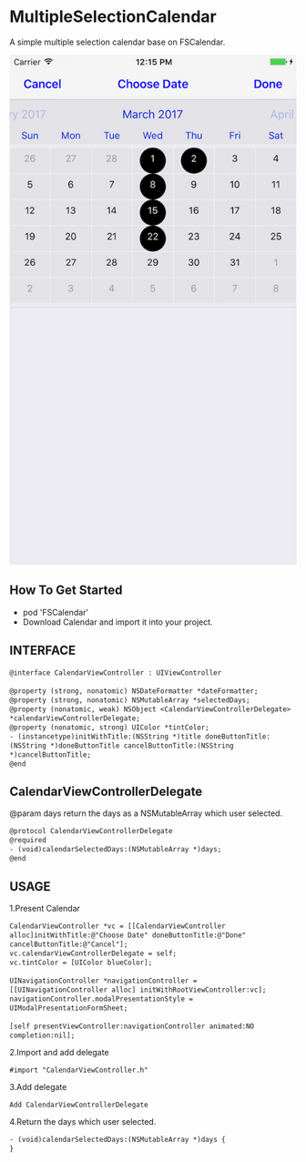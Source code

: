 # MultipleSelectionCalendar
A simple multiple selection calendar base on FSCalendar.

![alt tag](https://github.com/chunpinglai/MultipleSelectionCalendar/blob/master/Preview.png)


## How To Get Started

+ pod 'FSCalendar'
+ Download Calendar and import it into your project.

## INTERFACE

	@interface CalendarViewController : UIViewController

	@property (strong, nonatomic) NSDateFormatter *dateFormatter;
	@property (strong, nonatomic) NSMutableArray *selectedDays;
	@property (nonatomic, weak) NSObject <CalendarViewControllerDelegate> *calendarViewControllerDelegate;
	@property (nonatomic, strong) UIColor *tintColor;
	- (instancetype)initWithTitle:(NSString *)title doneButtonTitle:(NSString *)doneButtonTitle cancelButtonTitle:(NSString *)cancelButtonTitle;
	@end

## CalendarViewControllerDelegate

@param days return the days as a NSMutableArray which user selected.

	@protocol CalendarViewControllerDelegate
	@required
	- (void)calendarSelectedDays:(NSMutableArray *)days;
	@end

## USAGE
1.Present Calendar  

	CalendarViewController *vc = [[CalendarViewController alloc]initWithTitle:@"Choose Date" doneButtonTitle:@"Done" 	cancelButtonTitle:@"Cancel"];
	vc.calendarViewControllerDelegate = self;
	vc.tintColor = [UIColor blueColor];

	UINavigationController *navigationController = [[UINavigationController alloc] initWithRootViewController:vc];
	navigationController.modalPresentationStyle = UIModalPresentationFormSheet;
    
	[self presentViewController:navigationController animated:NO completion:nil];

2.Import and add delegate

	#import "CalendarViewController.h"

3.Add delegate

	Add CalendarViewControllerDelegate
    
4.Return the days which user selected.

	- (void)calendarSelectedDays:(NSMutableArray *)days {
	}
